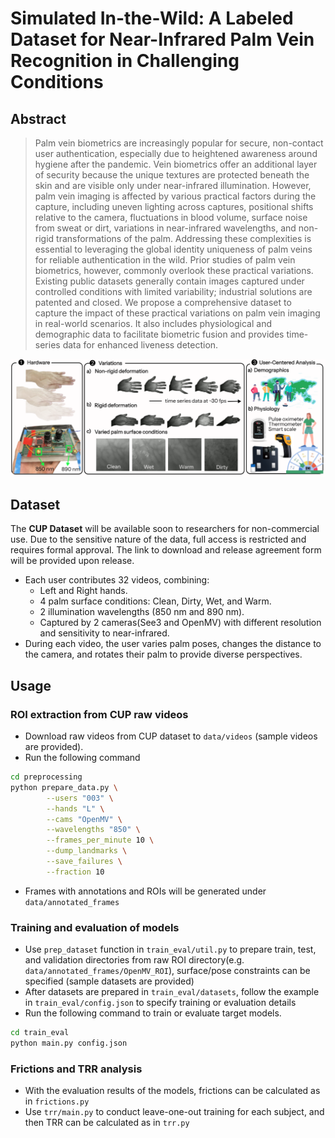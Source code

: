# Simulated In-the-Wild: A Labeled Dataset for Near-Infrared Palm Vein Recognition in Challenging Conditions

## Abstract
> Palm vein biometrics are increasingly popular for secure, non-contact user authentication, especially due to heightened awareness around hygiene after the pandemic. Vein biometrics offer an additional layer of security because the unique textures are protected beneath the skin and are visible only under near-infrared illumination. However, palm vein imaging is affected by various practical factors during the capture, including uneven lighting across captures, positional shifts relative to the camera, fluctuations in blood volume, surface noise from sweat or dirt, variations in near-infrared wavelengths, and non-rigid transformations of the palm. Addressing these complexities is essential to leveraging the global identity uniqueness of palm veins for reliable authentication in the wild. Prior studies of palm vein biometrics, however, commonly overlook these practical variations. Existing public datasets generally contain images captured under controlled conditions with limited variability;  industrial solutions are patented and closed. We propose a comprehensive dataset to capture the impact of these practical variations on palm vein imaging in real-world scenarios. It also includes physiological and demographic data to facilitate biometric fusion and provides time-series data for enhanced liveness detection.

<p align="center">	
<img width="750" alt="entity types" src="./assets/teaser.png">
</p>

## Dataset
The **CUP Dataset** will be available soon to researchers for non-commercial use. Due to the sensitive nature of the data, full access is restricted and requires formal approval. The link to download and release agreement form will be provided upon release. 

* Each user contributes 32 videos, combining:
    - Left and Right hands.
    - 4 palm surface conditions: Clean, Dirty, Wet, and Warm.
    - 2 illumination wavelengths (850 nm and 890 nm).
    - Captured by 2 cameras(See3 and OpenMV) with different resolution and sensitivity to near-infrared.
* During each video, the user varies palm poses, changes the distance to the camera, and rotates their palm to provide diverse perspectives.

## Usage
### ROI extraction from CUP raw videos
* Download raw videos from CUP dataset to `data/videos` (sample videos are provided).
* Run the following command
```bash
cd preprocessing
python prepare_data.py \
        --users "003" \
        --hands "L" \
        --cams "OpenMV" \
        --wavelengths "850" \
        --frames_per_minute 10 \
        --dump_landmarks \
        --save_failures \
        --fraction 10
```
* Frames with annotations and ROIs will be generated under `data/annotated_frames`

### Training and evaluation of models
* Use `prep_dataset` function in `train_eval/util.py` to prepare train, test, and validation directories from raw ROI directory(e.g. `data/annotated_frames/OpenMV_ROI`), surface/pose constraints can be specified (sample datasets are provided)
* After datasets are prepared in `train_eval/datasets`, follow the example in `train_eval/config.json` to specify training or evaluation details
* Run the following command to train or evaluate target models. 
```bash
cd train_eval
python main.py config.json
```

### Frictions and TRR analysis
* With the evaluation results of the models, frictions can be calculated as in `frictions.py`
* Use `trr/main.py` to conduct leave-one-out training for each subject, and then TRR can be calculated as in `trr.py`
